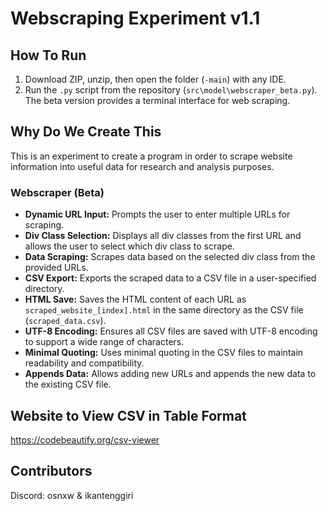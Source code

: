 # Webscraping Experiment v1.1

## How To Run
1. Download ZIP, unzip, then open the folder (`-main`) with any IDE.
2. Run the `.py` script from the repository (`src\model\webscraper_beta.py`). The beta version provides a terminal interface for web scraping.

## Why Do We Create This
This is an experiment to create a program in order to scrape website information into useful data for research and analysis purposes.

### Webscraper (Beta)
- **Dynamic URL Input:** Prompts the user to enter multiple URLs for scraping.
- **Div Class Selection:** Displays all div classes from the first URL and allows the user to select which div class to scrape.
- **Data Scraping:** Scrapes data based on the selected div class from the provided URLs.
- **CSV Export:** Exports the scraped data to a CSV file in a user-specified directory.
- **HTML Save:** Saves the HTML content of each URL as `scraped_website_[index].html` in the same directory as the CSV file (`scraped_data.csv`).
- **UTF-8 Encoding:** Ensures all CSV files are saved with UTF-8 encoding to support a wide range of characters.
- **Minimal Quoting:** Uses minimal quoting in the CSV files to maintain readability and compatibility.
- **Appends Data:** Allows adding new URLs and appends the new data to the existing CSV file.

## Website to View CSV in Table Format
https://codebeautify.org/csv-viewer

## Contributors
Discord: osnxw & ikantenggiri